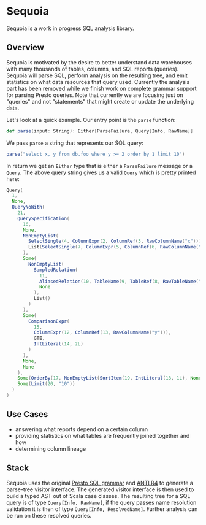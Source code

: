 Sequoia
=======

Sequoia is a work in progress SQL analysis library.

## Overview

Sequoia is motivated by the desire to better understand data warehouses with many
thousands of tables, columns, and SQL reports (queries). Sequoia will parse SQL,
perform analysis on the resulting tree, and emit statistics on what data
resources that query used. Currently the analysis part has been removed while we
finish work on complete grammar support for parsing Presto queries. Note that
currently we are focusing just on "queries" and not "statements" that might
create or update the underlying data.

Let's look at a quick example. Our entry point is the `parse` function:
```scala
def parse(input: String): Either[ParseFailure, Query[Info, RawName]]
```

We pass `parse` a string that represents our SQL query:
```scala
parse("select x, y from db.foo where y >= 2 order by 1 limit 10")
```

In return we get an `Either` type that is either a `ParseFailure` message or a `Query`.
The above query string gives us a valid `Query` which is pretty printed here:
```scala
Query(
  1,
  None,
  QueryNoWith(
    21,
    QuerySpecification(
      16,
      None,
      NonEmptyList(
        SelectSingle(4, ColumnExpr(2, ColumnRef(3, RawColumnName("x"))), None),
        List(SelectSingle(7, ColumnExpr(5, ColumnRef(6, RawColumnName("y"))), None))
      ),
      Some(
        NonEmptyList(
          SampledRelation(
            11,
            AliasedRelation(10, TableName(9, TableRef(8, RawTableName("db.foo"))), None, None),
            None
          ),
          List()
        )
      ),
      Some(
        ComparisonExpr(
          15,
          ColumnExpr(12, ColumnRef(13, RawColumnName("y"))),
          GTE,
          IntLiteral(14, 2L)
        )
      ),
      None,
      None
    ),
    Some(OrderBy(17, NonEmptyList(SortItem(19, IntLiteral(18, 1L), None, None), List()))),
    Some(Limit(20, "10"))
  )
)
```

## Use Cases
- answering what reports depend on a certain column
- providing statistics on what tables are frequently joined together and how
- determining column lineage

## Stack
Sequoia uses the original [Presto SQL grammar][presto-grammar] and
[ANTLR4][antlr] to generate a parse-tree visitor interface. The generated
visitor interface is then used to build a typed AST out of Scala case classes.
The resulting tree for a SQL query is of type `Query[Info, RawName]`, if the
query passes name resolution validation it is then of type `Query[Info,
ResolvedName]`. Further analysis can be run on these resolved queries.

[antlr]:https://www.antlr.org
[presto-grammar]: https://github.com/prestodb/presto/blob/b88174803cf4a1d3b36918ac91db2465b350ac90/presto-parser/src/main/antlr4/com/facebook/presto/sql/parser/SqlBase.g4
